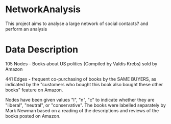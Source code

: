 # NetworkAnalysis
This project aims to analyse a large network of social contacts? and perform an analysis

# Data Description 
105 Nodes - Books about US politics (Compiled by Valdis Krebs) sold by Amazon 

441 Edges - frequent co-purchasing of books by the SAME BUYERS, as indicated by the "customers who bought this book also bought these other books" feature on Amazon.

Nodes have been given values "l", "n", "c" to indicate whether they are "liberal", "neutral", or "conservative".  The books were labelled separately by Mark Newman based on a reading of the descriptions and reviews of the books posted on Amazon.
